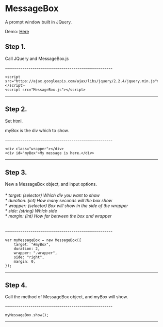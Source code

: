 # MessageBox
A prompt window built in JQuery.


Demo: <a href='https://www2.cs.ccu.edu.tw/~ltc98u/MessageBox/'>Here</a>


<h2>Step 1.</h2>
<p>Call JQuery and MessageBox.js</p>
-------------------------------------------------------

    <script src="https://ajax.googleapis.com/ajax/libs/jquery/2.2.4/jquery.min.js"></script>
    <script src="MessageBox.js"></script>
	
-------------------------------------------------------


<h2>Step 2.</h2>
<p>Set html.</p>
<p>myBox is the div which to show.</p>
-------------------------------------------------------

    <div class="wrapper"></div>
    <div id="myBox">My message is here.</div>
	
-------------------------------------------------------


<h2>Step 3.</h2>
<p>New a MessageBox object, and input options.</p>
<h6>
* target: (selector) Which div you want to show <br />
* duration: (int) How many seconds will the box show <br />
* wrapper: (selector) Box will show in the side of the wrapper <br />
* side: (string) Which side <br />
* margin: (int) How far between the box and wrapper <br />
</h6>
-------------------------------------------------------

    var myMessageBox = new MessageBox({
        target: "#myBox",
        duration: 2,
        wrapper: ".wrapper",
        side: "right",
        margin: 0,
    });
	
-------------------------------------------------------


<h2>Step 4.</h2>
<p>Call the method of MessageBox object, and myBox will show.</p>
-------------------------------------------------------

    myMessageBox.show();
	
-------------------------------------------------------
